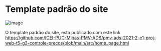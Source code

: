 # Template padrão do site


![image](https://user-images.githubusercontent.com/90812412/138735932-e370bdb4-5198-4e91-9259-6a24c9a1e101.png)

O template padrão do site, esta publicado com este link https://github.com/ICEI-PUC-Minas-PMV-ADS/pmv-ads-2021-2-e1-proj-web-t5-g3-controle-precos/blob/main/src/home_page.html

